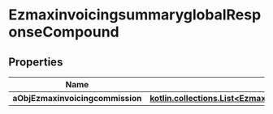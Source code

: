 
# EzmaxinvoicingsummaryglobalResponseCompound

## Properties
| Name | Type | Description | Notes |
| ------------ | ------------- | ------------- | ------------- |
| **aObjEzmaxinvoicingcommission** | [**kotlin.collections.List&lt;EzmaxinvoicingcommissionResponseCompound&gt;**](EzmaxinvoicingcommissionResponseCompound.md) |  |  [optional] |



